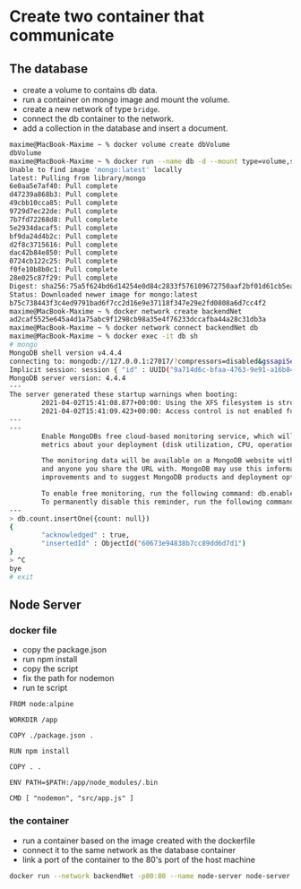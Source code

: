 # Create two container that communicate

## The database

- create a volume to contains db data.
- run a container on mongo image and mount the volume.
- create a new network of type `bridge`.
- connect the db container to the network.
- add a collection in the database and insert a document.

```sh
maxime@MacBook-Maxime ~ % docker volume create dbVolume
dbVolume
maxime@MacBook-Maxime ~ % docker run --name db -d --mount type=volume,source=dbVolume,target=/data/db mongo
Unable to find image 'mongo:latest' locally
latest: Pulling from library/mongo
6e0aa5e7af40: Pull complete
d47239a868b3: Pull complete
49cbb10cca85: Pull complete
9729d7ec22de: Pull complete
7b7fd72268d8: Pull complete
5e2934dacaf5: Pull complete
bf9da24d4b2c: Pull complete
d2f8c3715616: Pull complete
dac42b84e850: Pull complete
0724cb122c25: Pull complete
f0fe10b8b0c1: Pull complete
28e025c87f29: Pull complete
Digest: sha256:75a5f624bd6d14254e0d84c2833f576109672750aaf2bf01d61cb5ead44f4505
Status: Downloaded newer image for mongo:latest
b75c738443f3c4ed9791bad6f7cc2d16e9e37118f347e29e2fd0808a6d7cc4f2
maxime@MacBook-Maxime ~ % docker network create backendNet
ad2caf5525e645a4d1a75abc9f1298cb98a35e4f76233dccafba44a28c31db3a
maxime@MacBook-Maxime ~ % docker network connect backendNet db
maxime@MacBook-Maxime ~ % docker exec -it db sh
# mongo
MongoDB shell version v4.4.4
connecting to: mongodb://127.0.0.1:27017/?compressors=disabled&gssapiServiceName=mongodb
Implicit session: session { "id" : UUID("9a714d6c-bfaa-4763-9e91-a16b84316154") }
MongoDB server version: 4.4.4
---
The server generated these startup warnings when booting:
        2021-04-02T15:41:08.877+00:00: Using the XFS filesystem is strongly recommended with the WiredTiger storage engine. See http://dochub.mongodb.org/core/prodnotes-filesystem
        2021-04-02T15:41:09.423+00:00: Access control is not enabled for the database. Read and write access to data and configuration is unrestricted
---
---
        Enable MongoDBs free cloud-based monitoring service, which will then receive and display
        metrics about your deployment (disk utilization, CPU, operation statistics, etc).

        The monitoring data will be available on a MongoDB website with a unique URL accessible to you
        and anyone you share the URL with. MongoDB may use this information to make product
        improvements and to suggest MongoDB products and deployment options to you.

        To enable free monitoring, run the following command: db.enableFreeMonitoring()
        To permanently disable this reminder, run the following command: db.disableFreeMonitoring()
---
> db.count.insertOne({count: null})
{
        "acknowledged" : true,
        "insertedId" : ObjectId("60673e94838b7cc89dd6d7d1")
}
> ^C
bye
# exit
```

## Node Server

### docker file

- copy the package.json
- run npm install
- copy the script
- fix the path for nodemon
- run te script

```docker
FROM node:alpine

WORKDIR /app

COPY ./package.json .

RUN npm install

COPY . .

ENV PATH=$PATH:/app/node_modules/.bin

CMD [ "nodemon", "src/app.js" ]
```

### the container

- run a container based on the image created with the dockerfile
- connect it to the same network as the database container
- link a port of the container to the 80's port of the host machine

```sh
docker run --network backendNet -p80:80 --name node-server node-server
```
